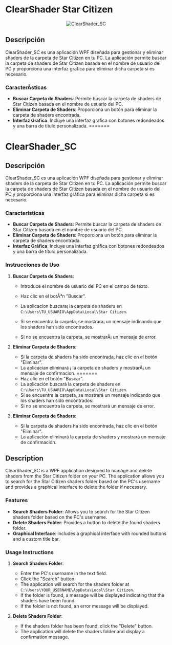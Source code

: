 # ClearShader Star Citizen

<p align="center">
  <img src="https://github.com/user-attachments/assets/0bb269b3-1cbd-4b0d-9306-c55598242fa4" alt="ClearShader_SC">
</p>


## Descripción

ClearShader_SC es una aplicación WPF diseñada para gestionar y eliminar shaders de la carpeta de Star Citizen en tu PC. La aplicación permite buscar la carpeta de shaders de Star Citizen basada en el nombre de usuario del PC y proporciona una interfaz grafica para eliminar dicha carpeta si es necesario.

### CaracterÃ­sticas

- **Buscar Carpeta de Shaders**: Permite buscar la carpeta de shaders de Star Citizen basada en el nombre de usuario del PC.
- **Eliminar Carpeta de Shaders**: Proporciona un botón para eliminar la carpeta de shaders encontrada.
- **Interfaz Grafica**: Incluye una interfaz grafica con botones redondeados y una barra de titulo personalizada.
=======
# ClearShader_SC

## Descripción

ClearShader_SC es una aplicación WPF diseñada para gestionar y eliminar shaders de la carpeta de Star Citizen en tu PC. La aplicación permite buscar la carpeta de shaders de Star Citizen basada en el nombre de usuario del PC y proporciona una interfaz gráfica para eliminar dicha carpeta si es necesario.

### Características

- **Buscar Carpeta de Shaders**: Permite buscar la carpeta de shaders de Star Citizen basada en el nombre de usuario del PC.
- **Eliminar Carpeta de Shaders**: Proporciona un botón para eliminar la carpeta de shaders encontrada.
- **Interfaz Gráfica**: Incluye una interfaz gráfica con botones redondeados y una barra de título personalizada.


### Instrucciones de Uso

1. **Buscar Carpeta de Shaders**:
   - Introduce el nombre de usuario del PC en el campo de texto.

   - Haz clic en el botÃ³n "Buscar".
   - La aplicacion buscara¡ la carpeta de shaders en `C:\Users\TU_USUARIO\AppData\Local\Star Citizen`.
   - Si se encuentra la carpeta, se mostrara¡ un mensaje indicando que los shaders han sido encontrados.
   - Si no se encuentra la carpeta, se mostrarÃ¡ un mensaje de error.

2. **Eliminar Carpeta de Shaders**:
   - Si la carpeta de shaders ha sido encontrada, haz clic en el botón "Eliminar".
   - La aplicacian eliminará ¡ la carpeta de shaders y mostrarÃ¡ un mensaje de confirmacion.
=======
   - Haz clic en el botón "Buscar".
   - La aplicación buscará la carpeta de shaders en `C:\Users\TU_USUARIO\AppData\Local\Star Citizen`.
   - Si se encuentra la carpeta, se mostrará un mensaje indicando que los shaders han sido encontrados.
   - Si no se encuentra la carpeta, se mostrará un mensaje de error.

2. **Eliminar Carpeta de Shaders**:
   - Si la carpeta de shaders ha sido encontrada, haz clic en el botón "Eliminar".
   - La aplicación eliminará la carpeta de shaders y mostrará un mensaje de confirmación.

## Description

ClearShader_SC is a WPF application designed to manage and delete shaders from the Star Citizen folder on your PC. The application allows you to search for the Star Citizen shaders folder based on the PC's username and provides a graphical interface to delete the folder if necessary.

### Features

- **Search Shaders Folder**: Allows you to search for the Star Citizen shaders folder based on the PC's username.
- **Delete Shaders Folder**: Provides a button to delete the found shaders folder.
- **Graphical Interface**: Includes a graphical interface with rounded buttons and a custom title bar.

### Usage Instructions

1. **Search Shaders Folder**:
   - Enter the PC's username in the text field.
   - Click the "Search" button.
   - The application will search for the shaders folder at `C:\Users\YOUR_USERNAME\AppData\Local\Star Citizen`.
   - If the folder is found, a message will be displayed indicating that the shaders have been found.
   - If the folder is not found, an error message will be displayed.

2. **Delete Shaders Folder**:
   - If the shaders folder has been found, click the "Delete" button.
   - The application will delete the shaders folder and display a confirmation message.

